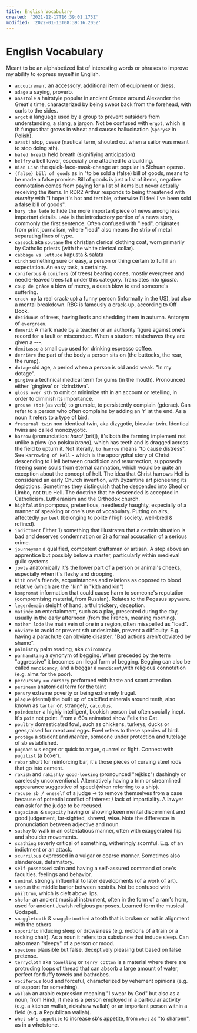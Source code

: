 ```yaml
---
title: English Vocabulary
created: '2021-12-17T16:39:01.173Z'
modified: '2022-01-13T08:39:16.205Z'
---
```


# English Vocabulary

Meant to be an alphabetized list of interesting words or phrases to improve my ability to express myself in English.

- `accoutrement`
an accessory, additional item of equipment or dress.
- `adage`
a saying, proverb.
- `anastole`
a hairstyle popular in ancient Greece around Alexander the Great's time, characterized by being swept back from the forehead, with curls to the sides.
- `argot`
a language used by a group to prevent outsiders from understanding, a slang, a jargon. Not be confused with `ergot`, which is th fungus that grows in wheat and causes hallucination (`Sporysz` in Polish).
- `avast!`
stop, cease (nautical term, shouted out when a sailor was meant to stop doing sth).
- `bated breath`
held breath (signifiying anticipation)
- `belfry`
a bell tower, especially one attached to a building.
- `Bian Lian`
the quick-face-mask-change art popular in Sichuan operas.
- `(false) bill of goods`
as in "to be sold a (false) bill of goods, means to be made a false promise. Bill of goods is just a list of items, negative connotation comes from paying for a list of items but never actually receiving the items. In RDR2 Arthur responds to being threatened with _eternity_ with "I hope it's hot and terrible, otherwise I'll feel I've been sold a false bill of goods".
- `bury the lede`
to hide the more important piece of news among less important details. `Lede` is the introductory portion of a news story, commonly the first sentence.  Often confused with "lead", originates from print journalism, where "lead" also means the strip of metal separating lines of type.
- `cassock` aka `soutane`
the christian clerical clothing coat, worn primarily by Catholic priests (with the white clerical collar).
- `cabbage vs lettuce`
kapusta & sałata
- `cinch`
something sure or easy, a person or thing certain to fulfill an expectation. An easy task, a certainty.
- `coniferous` & `conifers`
(of trees) bearing cones, mostly evergreen and needle-leaved trees fall under this category. Translates into _iglaste_.
- `coup de grâce`
a blow of mercy, a death blow to end someone's suffering.
- `crack-up` (a real crack-up)
a funny person (informally in the US), but also a mental breakdown. RBG is famously a crack-up, according to Off Book.
- `deciduous`
of trees, having leafs and shedding them in autumn. Antonym of `evergreen`.
- `demerit`
A mark made by a teacher or an authority figure against one's record for a fault or misconduct. When a student misbehaves they are given a ---. 
- `demitasse`
a small cup used for drinking espresso coffee.
- `derrière`
the part of the body a person sits on (the buttocks, the rear, the rump).
- `dotage`
old age, a period when a person is old andd weak. "In my dotage".
- `gingiva`
a technical medical term for gums (in the mouth). Pronounced either 'gíngiwa' or 'dżíndżiwa`.
- `gloss over sth`
to omit or minimize sth in an account or retelling, in order to diminish its importance.
- `grouse (to)` (as verb)
to grumble, to persistently complain (gderac). Can refer to a person who often complains by adding an 'r' at the end. As a noun it refers to a type of bird.
- `fraternal twin`
non-identical twin, aka dizygotic, biovular twin. Identical twins are called monozygotic.
- `harrow`
(pronunciation: _haroł_ [brit]), it's both the farming implement not unlike a plow (po polsku _brona_), which has teeth and is dragged across the field to upturn it. Not literally, `to harrow` means "to cause distress". See `Harrowing of Hell` - which is the apocryphal story of Christ descending to Hell between crucifixion and resurrection, supposedly freeing some souls from eternal damnation, which would be quite an exception about the concept of hell. The idea that Christ harrows Hell is considered an early Church invention, with Byzantine art pioneering its depictions. Sometimes they distinguish that he descended into Sheol or Limbo, not true Hell. The doctrine that he descended is accepted in Catholicism, Lutheranism and the Orthodox church.
- `highfalutin`
pompous, pretentious, needlessly haughty, especially of a manner of speaking or one's use of vocabulary. Putting on airs, affectedly `genteel` (belonging to polite / high society, well-bred & refined).
- `indictment`
Either 1) something that illustrates that a certain situation is bad and deserves condemnation or 2) a formal accusation of a serious crime.
- `journeyman`
a qualified, competent craftsman or artisan. A step above an apprentice but possibly below a master, particularly within medieval guild systems.
- `jowls`
anatomically it's the lower part of a person or animal's cheeks, especially when it's fleshy and drooping.
- `kith`
one's friends, acquaintances and relations as opposed to blood relative (which are the "kin" in "kith and kin")
- `kompromat`
information that could cause harm to someone's reputation (compromising material, from Russian). Relates to the Pegasus spyware.
- `legerdemain`
sleight of hand, artful trickery, deception.
- `matinée`
an entertainment, such as a play, presented during the day, usually in the early afternoon (from the French, meaning morning).
- `mother lode`
the main vein of ore in a region, often misspelled as "load".
- `obviate`
to avoid or prevent sth undesirable, prevent a difficulty. E.g. having a parachute can obviate disaster. "Bad actions aren't obviated by shame".
- `palmistry`
palm reading, aka `chiromancy`
- `panhandling`
a synonym of begging. When preceded by the term "aggressive" it becomes an illegal form of begging. Begging can also be called `mendicancy`, and a beggar a `mendicant`,with religious connotation (e.g. alms for the poor).
- `percursory` == `cursory`
performed with haste and scant attention.
- `perineum`
anatomical term for the taint
- `penury`
extreme poverty or being extremely frugal.
- `plaque` (dental)
the built up of calcified minerals around teeth, also known as `tartar` or, strangely, `calculus`.
- `poindexter`
a highly intelligent, bookish person but often socially inept. It's `poin` not point. From a 60s animated show Felix the Cat.
- `poultry`
domesticated fowl, such as chickens, turkeys, ducks or gees,raised for meat and eggs. Fowl refers to these species of bird.
- `protégé`
a student and _mentee_, someone under protection and tutelage of sb established.
- `pugnacious`
eager or quick to argue, quarrel or fight. Connect with `pugilist` (a boxer).
- `rebar`
short for reinforcing bar, it's those pieces of curving steel rods that go into cement.
- `rakish` and `rakishly good-looking` (pronounced "rejkisz")
dashingly or carelessly unconventional. Alternatively having a trim or streamlined appearance suggestive of speed (when referring to a ship).
- `recuse sb / oneself`
of a judge -> to remove themselves from a case because of potential conflict of interest / lack of impartiality. A lawyer can ask for the judge to be recused.
- `sagacious` & `sagacity`
having or showing keen mental discernment and good judgement, far-sighted, shrewd, wise. Note the difference in pronunciation between adjective and noun.
- `sashay`
to walk in an ostentatious manner, often with exaggerated hip and shoulder movements.
- `scathing`
severly critical of something, witheringly scornful. E.g. of an indictment or an attack.
- `scurrilous`
expressed in a vulgar or coarse manner. Sometimes also slanderous, defamatory.
- `self-possessed`
calm and having a self-assured command of one's faculties, feelings and behavior.
- `seminal`
strongly influential to later developments (of a work of art).
- `septum`
the middle barier between nostrils. Not be confused with `philtrum`, which is cleft above lips.
- `shofar`
an ancient musical instrument, often in the form of a ram's horn, used for ancient Jewish religious purposes. Learned form the musical Godspell.
- `snaggletooth` & `snaggletoothed`
a tooth that is broken or not in alignment with the others
- `soporific`
inducing sleep or drowsiness (e.g. motions of a train or a rocking chair). As a noun it refers to a substance that induce sleep. Can also mean "sleepy" of a person or mood.
- `specious`
plausible but false, deceptively pleasing but based on false pretense.
- `terrycloth` aka `towelling` or `terry cotton`
is a material where there are protruding loops of thread that can absorb a large amount of water, perfect for fluffy towels and bathrobes.
- `vociferous`
loud and forceful, characterized by vehement opinions (e.g. of support for something).
- `wallah`
an arabic expression meaning "I swear by God" but also as a noun, from Hindi, it means a person employed in a particular activity (e.g. a kitchen wallah, rickshaw wallah) or an important person within a field (e.g. a Republican wallah).
- `whet sb's appetite`
to increase sb's appetite, from `whet` as "to sharpen", as in a whetstone.

